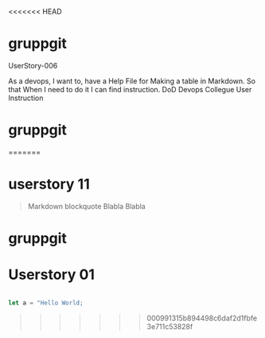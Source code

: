 
<<<<<<< HEAD
# gruppgit


UserStory-006

As a devops,
I want to,
have a Help File for
Making a table in Markdown.
So that
When I need to do it I can find instruction.
DoD
Devops Collegue User Instruction
# gruppgit



=======
# userstory 11
   > Markdown blockquote
   > Blabla
   > Blabla

# gruppgit

# Userstory 01

```js

let a = "Hello World;

```
>>>>>>> 000991315b894498c6daf2d1fbfe3e711c53828f

